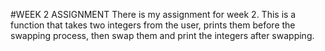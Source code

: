 #WEEK 2 ASSIGNMENT
There is my assignment for week 2. This is a function that takes two integers from the user,
prints them before the swapping process, then swap them and print the integers after swapping.
